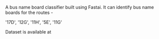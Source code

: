 A bus name board classifier built using Fastai. It can identify bus name boards for the routes -

'17D', '12G', '11H', '5E', '11G'
 
 Dataset is available at
 
 
 

